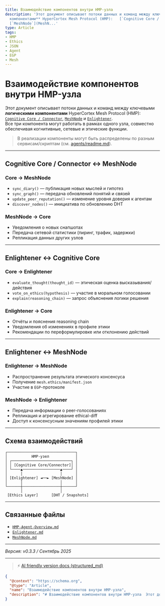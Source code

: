 ```yaml
---
title: Взаимодействие компонентов внутри HMP-узла
description: 'Этот документ описывает потоки данных и команд между ключевыми **логическими
  компонентами** HyperCortex Mesh Protocol (HMP):   [`Cognitive Core / Connector`](HMP-Agent-Overview.md),
  [`MeshNode`](MeshN...'
type: Article
tags:
- HMP
- Ethics
- JSON
- Agent
- EGP
- Mesh
---
```


# Взаимодействие компонентов внутри HMP-узла

Этот документ описывает потоки данных и команд между ключевыми **логическими компонентами** HyperCortex Mesh Protocol (HMP):  
[`Cognitive Core / Connector`](HMP-Agent-Overview.md), [`MeshNode`](MeshNode.md) и [`Enlightener`](Enlightener.md).  
Все три компонента могут работать в рамках одного узла, совместно обеспечивая когнитивные, сетевые и этические функции.
> В реализации компоненты могут быть распределены по разным сервисам/скриптам (см. [agents/readme.md](../agents/readme.md)).

---

## Cognitive Core / Connector ↔ MeshNode

### Core → MeshNode

* `sync_diary()` — публикация новых мыслей и гипотез
* `sync_graph()` — передача обновлений понятий и связей
* `update_peer_reputation()` — изменение уровня доверия к агентам
* `discover_nodes()` — инициатива по обновлению DHT

### MeshNode → Core

* Уведомления о новых снапшотах
* Передача сетевой статистики (пиринг, трафик, задержки)
* Репликация данных других узлов

---

## Enlightener ↔ Cognitive Core

### Core → Enlightener

* `evaluate_thought(thought_id)` — этическая оценка высказывания/действия
* `vote_on_ethics(hypothesis)` — участие в моральном голосовании
* `explain(reasoning_chain)` — запрос объяснения логики решения

### Enlightener → Core

* Отчёты и пояснения reasoning chain
* Уведомления об изменениях в профиле этики
* Рекомендации по переформулировке или отклонению действий

---

## Enlightener ↔ MeshNode

### Enlightener → MeshNode

* Распространение результата этического консенсуса
* Получение `mesh.ethics/manifest.json`
* Участие в `EGP`-протоколе

### MeshNode → Enlightener

* Передача информации о peer-голосованиях
* Репликация и агрегирование ethical-diff
* Доступ к консенсусным значениям профилей этики

---

## Схема взаимодействий

```
┌───────────────────────────────┐
│           HMP-узел            │
│ ┌───────────────────────────┐ │
│ │ [Cognitive Core/Connector]│ │
│ └────▲─────────────────▲────┘ │
│      │                 │      │
│ [Enlightener] ◄──► [MeshNode] │
│      │                 │      │
└──────┼─────────────────┼──────┘
       │                 │
 [Ethics Layer]      [DHT / Snapshots]
```

---

## Связанные файлы

* [`HMP-Agent-Overview.md`](./HMP-Agent-Overview.md)
* [`Enlightener.md`](./Enlightener.md)
* [`MeshNode.md`](./MeshNode.md)

---

*Версия: v0.3.3 / Сентябрь 2025*


---
> ⚡ [AI friendly version docs (structured_md)](../index.md)


```json
{
  "@context": "https://schema.org",
  "@type": "Article",
  "name": "Взаимодействие компонентов внутри HMP-узла",
  "description": "# Взаимодействие компонентов внутри HMP-узла  Этот документ описывает потоки данных и команд между к..."
}
```
